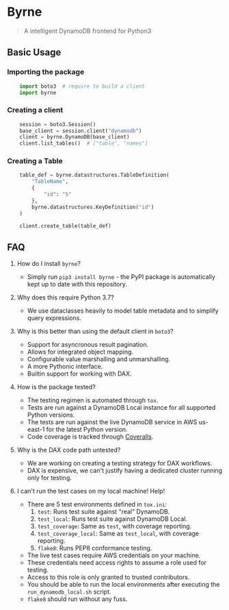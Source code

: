 # Byrne
> A intelligent DynamoDB frontend for Python3


## Basic Usage

### Importing the package

```python
    import boto3  # require to build a client
    import byrne
```

### Creating a client

```python
    session = boto3.Session()
    base_client = session.client("dynamodb")
    client = byrne.DynamoDB(base_client)
    client.list_tables()  # ["table", "names"]
```

### Creating a Table

```python
    table_def = byrne.datastructures.TableDefinition(
        "TableName",
        {
            "id": "S"
        },
        byrne.datastructures.KeyDefinition("id")
    )

    client.create_table(table_def)
```

## FAQ

 1. How do I install `byrne`?
    - Simply run `pip3 install byrne` - the PyPI package is automatically kept up to date with this repository.

 2. Why does this require Python 3.7?
    - We use dataclasses heavily to model table metadata and to simplify query expressions.

 3. Why is this better than using the default client in `boto3`?
    - Support for asyncronous result pagination.
    - Allows for integrated object mapping.
    - Configurable value marshalling and unmarshalling.
    - A more Pythonic interface.
    - Builtin support for working with DAX.

 4. How is the package tested?
    - The testing regimen is automated through `tox`.
    - Tests are run against a DynamoDB Local instance for all supported Python versions.
    - The tests are run against the live DynamoDB service in AWS us-east-1 for the latest Python version.
    - Code coverage is tracked through [Coveralls](https://coveralls.io/github/jacobneiltaylor/byrne).

 5. Why is the DAX code path untested?
    - We are working on creating a testing strategy for DAX workflows.
    - DAX is expensive, we can't justify having a dedicated cluster running only for testing.

 6. I can't run the test cases on my local machine! Help!
    - There are 5 test environments defined in `tox.ini`:
        1. `test`: Runs test suite against "real" DynamoDB.
        2. `test_local`: Runs test suite against DynamoDB Local.
        3. `test_coverage`: Same as `test`, with coverage reporting.
        4. `test_coverage_local`: Same as `test_local`, with coverage reporting.
        5. `flake8`: Runs PEP8 conformance testing.
    - The live test cases require AWS credentials on your machine.
    - These credentials need access rights to assume a role used for testing.
    - Access to this role is only granted to trusted contributors.
    - You should be able to run the local environments after executing the `run_dynamodb_local.sh` script.
    - `flake8` should run without any fuss.
